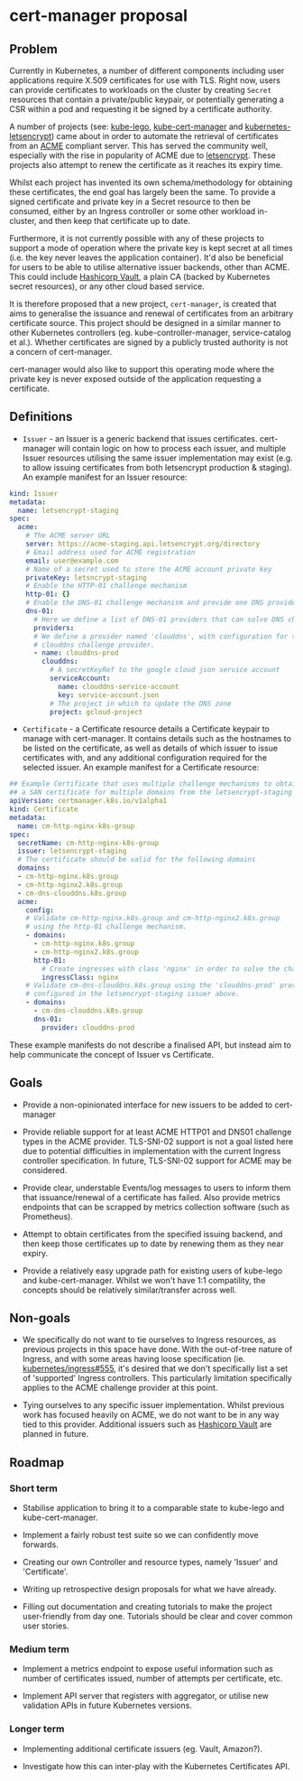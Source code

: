 # cert-manager proposal

## Problem

Currently in Kubernetes, a number of different components including user
applications require X.509 certificates for use with TLS. Right now, users can
provide certificates to workloads on the cluster by creating `Secret` resources
that contain a private/public keypair, or potentially generating a CSR within a
pod and requesting it be signed by a certificate authority.

A number of projects (see: [kube-lego](https://github.com/jetstack/kube-lego),
[kube-cert-manager](https://github.com/PalmStoneGames/kube-cert-manager)
and [kubernetes-letsencrypt](https://github.com/tazjin/kubernetes-letsencrypt))
came about in order to automate the retrieval of certificates from an [ACME](https://github.com/ietf-wg-acme/acme/)
compliant server. This has served the community well, especially with the rise
in popularity of ACME due to [letsencrypt](https://letsencrypt.org). These
projects also attempt to renew the certificate as it reaches its expiry time.

Whilst each project has invented its own schema/methodology for obtaining
these certificates, the end goal has largely been the same. To provide a signed
certificate and private key in a Secret resource to then be consumed, either by
an Ingress controller or some other workload in-cluster, and then keep that
certificate up to date.

Furthermore, it is not currently possible with any of these projects to support
a mode of operation where the private key is kept secret at all times (i.e. the
key never leaves the application container). It'd also be beneficial for users
to be able to utilise alternative issuer backends, other than ACME. This could
include [Hashicorp Vault](https://vaultproject.io), a plain CA (backed by
Kubernetes secret resources), or any other cloud based service.

It is therefore proposed that a new project, `cert-manager`, is created that
aims to generalise the issuance and renewal of certificates from an arbitrary
certificate source. This project should be designed in a similar manner to
other Kubernetes controllers (eg. kube-controller-manager, service-catalog et
al.). Whether certificates are signed by a publicly trusted authority is not a
concern of cert-manager.

cert-manager would also like to support this operating mode where the private
key is never exposed outside of the application requesting a certificate.

## Definitions

* `Issuer` - an Issuer is a generic backend that issues certificates. cert-manager
will contain logic on how to process each issuer, and multiple Issuer resources
utilising the same issuer implementation may exist (e.g. to allow issuing
certificates from both letsencrypt production & staging). An example manifest for
an Issuer resource:

```yaml
kind: Issuer
metadata:
  name: letsencrypt-staging
spec:
  acme:
    # The ACME server URL
    server: https://acme-staging.api.letsencrypt.org/directory
    # Email address used for ACME registration
    email: user@example.com
    # Name of a secret used to store the ACME account private key
    privateKey: letsncrypt-staging
    # Enable the HTTP-01 challenge mechanism
    http-01: {}
    # Enable the DNS-01 challenge mechanism and provide one DNS provider
    dns-01:
      # Here we define a list of DNS-01 providers that can solve DNS challenges
      providers:
      # We define a provider named 'clouddns', with configuration for the
      # clouddns challenge provider.
      - name: clouddns-prod
        clouddns:
          # A secretKeyRef to the google cloud json service account
          serviceAccount:
            name: clouddns-service-account
            key: service-account.json
          # The project in which to update the DNS zone
          project: gcloud-project
```

* `Certificate` - a Certificate resource details a Certificate keypair to
manage with cert-manager. It contains details such as the hostnames to be listed
on the certificate, as well as details of which issuer to issue certificates with,
and any additional configuration required for the selected issuer. An example
manifest for a Certificate resource:

```yaml
## Example Certificate that uses multiple challenge mechanisms to obtain
## a SAN certificate for multiple domains from the letsencrypt-staging issuer.
apiVersion: certmanager.k8s.io/v1alpha1
kind: Certificate
metadata:
  name: cm-http-nginx-k8s-group
spec:
  secretName: cm-http-nginx-k8s-group
  issuer: letsencrypt-staging
  # The certificate should be valid for the following domains
  domains:
  - cm-http-nginx.k8s.group
  - cm-http-nginx2.k8s.group
  - cm-dns-clouddns.k8s.group
  acme:
    config:
    # Validate cm-http-nginx.k8s.group and cm-http-nginx2.k8s.group
    # using the http-01 challenge mechanism.
    - domains:
      - cm-http-nginx.k8s.group
      - cm-http-nginx2.k8s.group
      http-01:
        # Create ingresses with class 'nginx' in order to solve the challenge
        ingressClass: nginx
    # Validate cm-dns-clouddns.k8s.group using the 'clouddns-prod' provider as
    # configured in the letsencrypt-staging issuer above.
    - domains:
      - cm-dns-clouddns.k8s.group
      dns-01:
        provider: clouddns-prod
```

These example manifests do not describe a finalised API, but instead aim to
help communicate the concept of Issuer vs Certificate.

## Goals

* Provide a non-opinionated interface for new issuers to be added to
cert-manager

* Provide reliable support for at least ACME HTTP01 and DNS01 challenge types
in the ACME provider. TLS-SNI-02 support is not a goal listed here due to
potential difficulties in implementation with the current Ingress controller
specification. In future, TLS-SNI-02 support for ACME may be considered.

* Provide clear, understable Events/log messages to users to inform them that
issuance/renewal of a certificate has failed. Also provide metrics endpoints
that can be scrapped by metrics collection software (such as Prometheus).

* Attempt to obtain certificates from the specified issuing backend, and then
keep those certificates up to date by renewing them as they near expiry.

* Provide a relatively easy upgrade path for existing users of kube-lego and
kube-cert-manager. Whilst we won't have 1:1 compatility, the concepts should
be relatively similar/transfer across well.

## Non-goals

* We specifically do not want to tie ourselves to Ingress resources, as
previous projects in this space have done. With the out-of-tree nature of
Ingress, and with some areas having loose specification (ie.
[kubernetes/ingress#555](https://github.com/kubernetes/ingress/issues/555),
it's desired that we don't specifically list a set of 'supported' Ingress
controllers. This particularly limitation specifically applies to the ACME
challenge provider at this point.

* Tying ourselves to any specific issuer implementation. Whilst previous work
has focused heavily on ACME, we do not want to be in any way tied to this
provider. Additional issuers such as [Hashicorp Vault](https://vaultproject.io)
are planned in future.

## Roadmap

### Short term

* Stabilise application to bring it to a comparable state to kube-lego and
kube-cert-manager.

* Implement a fairly robust test suite so we can confidently move forwards.

* Creating our own Controller and resource types, namely 'Issuer' and
'Certificate'.

* Writing up retrospective design proposals for what we have already.

* Filling out documentation and creating tutorials to make the project
user-friendly from day one. Tutorials should be clear and cover common
user stories.

### Medium term

* Implement a metrics endpoint to expose useful information such as number
of certificates issued, number of attempts per certificate, etc.

* Implement API server that registers with aggregator, or utilise new
validation APIs in future Kubernetes versions.

### Longer term

* Implementing additional certificate issuers (eg. Vault, Amazon?).

* Investigate how this can inter-play with the Kubernetes Certificates API.
